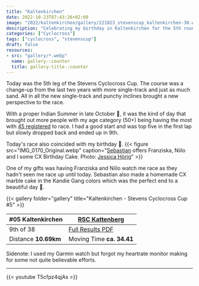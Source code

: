 ```yaml
---
title: "Kaltenkirchen"
date: 2022-10-23T07:43:26+02:00
image: "2022/kaltenkirchen/gallery/221023_stevenscup_kaltenkirchen-30.webp"
description: "Celebrating my birthday in Kaltenkirchen for the 5th round of the Stevens Cyclocross Cup"
categories: ["Cyclocross"]
tags: ["cyclocross", "stevenscup"]
draft: false
resources: 
- src: "gallery/*.webp"
  name: gallery-:counter
  title: gallery-title-:counter
---
```

Today was the 5th leg of the Stevens Cyclocross Cup. The course was a change-up from the last two years with more single-track and just as much sand. All in all the new single-track and punchy inclines brought a new perspective to the race.

With a proper Indian Summer in late October 🎃, it was the kind of day that brought out more people with my age category (50+) being having the most with [45 registered](https://my.raceresult.com/212335/participants#1_BA110D) to race. I had a good start and was top five in the first lap but slowly dropped back and ended up in 9th.

Today's race also coincided with my birthday 🥳.
{{< figure src="IMG_0170_Original.webp" caption="[Sebastian](https://www.instagram.com/sebastianwinterarchitekt/) offers Franziska, Niilo and I some CX Birthday Cake. Photo: [Jessica Hörig](https://www.instagram.com/jessica_hoerig_/)" >}}

One of my gifts was having Franziska and Niilo watch me race as they hadn't seen me race up until today. Sebastian also made a homemade CX marble cake in the Kandie Gang colors which was the perfect end to a beautiful day 🎂.

{{< gallery folder="gallery" title="Kaltenkirchen - Stevens Cyclocross Cup #5" >}}

| #05 Kaltenkirchen | [RSC Kattenberg](https://www.rsc-kattenberg.de/) |
| ----------- | ----------- |
| 9th of 38 | [Full Results PDF](20221023_kaltenkirchen_05_te.pdf) |
| Distance **10.69km** | Moving Time **ca. 34.41** |

Sidenote: I used my Garmin watch but forgot my heartrate monitor making for some not quite believable efforts.

---

{{< youtube T5cfpz4qjAs >}}
